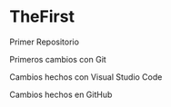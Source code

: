 # TheFirst
Primer Repositorio

Primeros cambios con Git

Cambios hechos con Visual Studio Code

Cambios hechos en GitHub
